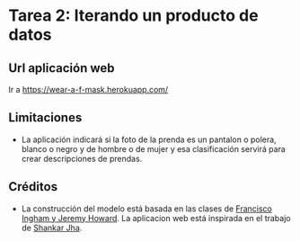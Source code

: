 
# Tarea 2: Iterando un producto de datos


## Url aplicación web

Ir a https://wear-a-f-mask.herokuapp.com/

## Limitaciones

- La aplicación indicará si la foto de la prenda es un pantalon o polera, blanco o negro y de hombre o de mujer y esa clasificación servirá para crear descripciones de prendas.


## Créditos

- La construcción del modelo está basada en las clases de [Francisco Ingham y Jeremy Howard](https://github.com/fastai/course-v3/blob/master/nbs/dl1/lesson2-download.ipynb). La aplicacion web está inspirada en el trabajo de [Shankar Jha](https://github.com/shankarj67/Water-classifier-fastai).
